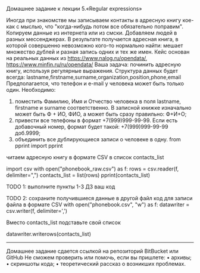 Домашнее задание к лекции 5.«Regular expressions»

Иногда при знакомстве мы записываем контакты в адресную книгу кое-как с мыслью, что "когда-нибудь потом все обязательно поправим". Копируем данные из интернета или из смски. Добавляем людей в разных мессенджерах. В результате получается адресная книга, в которой совершенно невозможно кого-то нормально найти: мешает множество дублей и разная запись одних и тех же имен.
Кейс основан на реальных данных из https://www.nalog.ru/opendata/, https://www.minfin.ru/ru/opendata/
Ваша задача: починить адресную книгу, используя регулярные выражения.
Структура данных будет всегда:
lastname,firstname,surname,organization,position,phone,email
Предполагается, что телефон и e-mail у человека может быть только один.
Необходимо:
1.	поместить Фамилию, Имя и Отчество человека в поля lastname, firstname и surname соответственно. В записной книжке изначально может быть Ф + ИО, ФИО, а может быть сразу правильно: Ф+И+О;
2.	привести все телефоны в формат +7(999)999-99-99. Если есть добавочный номер, формат будет такой: +7(999)999-99-99 доб.9999;
3.	объединить все дублирующиеся записи о человеке в одну.
from pprint import pprint

читаем адресную книгу в формате CSV в список contacts_list

import csv
with open("phonebook_raw.csv") as f:
  rows = csv.reader(f, delimiter=",")
  contacts_list = list(rows)
pprint(contacts_list)

TODO 1: выполните пункты 1-3 ДЗ
ваш код

TODO 2: сохраните получившиеся данные в другой файл
код для записи файла в формате CSV
with open("phonebook.csv", "w") as f:
  datawriter = csv.writer(f, delimiter=',')
  
  Вместо contacts_list подставьте свой список
  
  datawriter.writerows(contacts_list)
________________________________________
Домашнее задание сдается ссылкой на репозиторий BitBucket или GitHub
Не сможем проверить или помочь, если вы пришлете:
•	архивы;
•	скриншоты кода;
•	теоретический рассказ о возникших проблемах.

